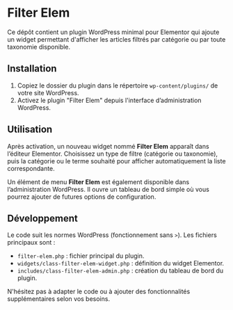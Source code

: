 # Filter Elem

Ce dépôt contient un plugin WordPress minimal pour Elementor qui ajoute un widget permettant d'afficher les articles filtrés par catégorie ou par toute taxonomie disponible.

## Installation

1. Copiez le dossier du plugin dans le répertoire `wp-content/plugins/` de votre site WordPress.
2. Activez le plugin "Filter Elem" depuis l'interface d’administration WordPress.

## Utilisation

Après activation, un nouveau widget nommé **Filter Elem** apparaît dans l’éditeur Elementor. Choisissez un type de filtre (catégorie ou taxonomie), puis la catégorie ou le terme souhaité pour afficher automatiquement la liste correspondante.

Un élément de menu **Filter Elem** est également disponible dans l’administration WordPress. Il ouvre un tableau de bord simple où vous pourrez ajouter de futures options de configuration.

## Développement

Le code suit les normes WordPress (fonctionnement sans `>`). Les fichiers principaux sont :

- `filter-elem.php` : fichier principal du plugin.
- `widgets/class-filter-elem-widget.php` : définition du widget Elementor.
- `includes/class-filter-elem-admin.php` : création du tableau de bord du plugin.

N'hésitez pas à adapter le code ou à ajouter des fonctionnalités supplémentaires selon vos besoins.
